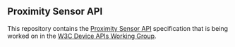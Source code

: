 ## Proximity Sensor API

This repository contains the
[Proximity Sensor API](https://github.com/w3c/proximity)
specification that is being worked on in the
[W3C Device APIs Working Group](http://www.w3.org/2009/dap/).
